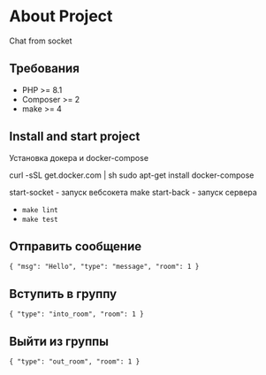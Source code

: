 # About Project

Chat from socket

## Требования

* PHP >= 8.1
* Composer >= 2
* make >= 4


## Install and start project
Установка докера и docker-compose

curl -sSL get.docker.com | sh
sudo apt-get install docker-compose

start-socket - запуск вебсокета
make start-back - запуск сервера

* `make lint`
* `make test`


## Отправить сообщение
`{
"msg": "Hello",
"type": "message",
"room": 1
}`

## Вступить в группу
`{
"type": "into_room",
"room": 1
}`

## Выйти из группы
`{
"type": "out_room",
"room": 1
}`



